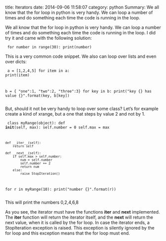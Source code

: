 title: Iterators
date: 2014-09-06 11:58:07
category: python
Summary: We all know that the for loop in python is very handy. We can loop a number of times and do something each time the code is running in the loop.

We all know that the for loop in python is very handy. We can loop a number of times and do something each time the code is running in the loop.
I did try it and came with the following solution:

<code class="python"><pre>
for number in range(30):
    print(number)
</pre></code>

This is a very common code snippet. We also can loop over lists and even over dicts:

<code class="python"><pre>
a = [1,2,4,5]
for item in a:
    print(item)
 
b = { "one":1, "two":2, "three":3}
for key in b:
    print("key {} has value {}".format(key, b[key])
</pre></code>

But, should it not be very handy to loop over some class? Let’s for example create a kind of xrange, but a one that steps by value 2 and not by 1.

<code class="python"><pre>
class myRange(object):
    def __init__(self, max):
        self.number = 0
        self.max = max
 
    def __iter__(self):
        return self
 
    def __next__(self):
        if self.max > self.number:
            num = self.number
            self.number += 2
            return num
        else:
            raise StopIteration()
 
for r in myRange(10):
    print("number {}".format(r))
</pre></code>

This will print the numbers 0,2,4,6,8

As you see, the iterator must have the functions __iter__ and __next__ implemented. The __iter__ function will return the iterator itself, and the __next__ will return the next value, when it is called by the for loop. In case the iterator ends, a StopIteration exception is raised. This exception is silently ignored by the for loop and this exception means that the for loop must end.
